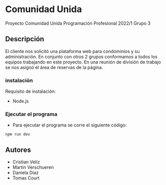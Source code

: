 # Comunidad Unida

Proyecto Comunidad Unida Programación Profesional 2022/1 Grupo 3

## Descripción

El cliente nos solicitó una plataforma web para condominios y su administración. En conjunto con otros 2 grupos conformamos a todos los equipos trabajando en este proyecto.
En una reunión de división de trabajo se nos asignó el área de reservas de la página.

### instalación

Requisito de instalación:
* Node.js

### Ejecutar el programa

* Para ejecutar el programa se corre el siguiente código:
```
npm run dev
```

## Autores

* Cristian Veliz
* Martin Verschueren
* Daniela Diaz
* Tomas Court
